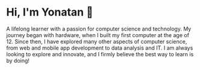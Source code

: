 # Hi, I'm Yonatan 👋
A lifelong learner with a passion for computer science and technology. My journey began with hardware, when I built my first computer at the age of 12. Since then, I have explored many other aspects of computer science, from web and mobile app development to data analysis and IT. I am always looking to explore and innovate, and I firmly believe the best way to learn is by doing!

<!--
**YonatanTussa/YonatanTussa** is a ✨ _special_ ✨ repository because its `README.md` (this file) appears on your GitHub profile.

Here are some ideas to get you started:

- 🔭 I’m currently working on ...
- 🌱 I’m currently learning ...
- 👯 I’m looking to collaborate on ...
- 🤔 I’m looking for help with ...
- 💬 Ask me about ...
- 📫 How to reach me: ...
- 😄 Pronouns: ...
- ⚡ Fun fact: ...
-->
